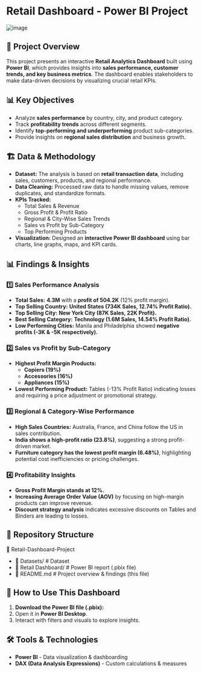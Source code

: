 # Retail Dashboard - Power BI Project

![image](https://github.com/user-attachments/assets/df5e674b-ee5d-4a3e-9de5-4e53da9baadb)

## 📌 Project Overview
This project presents an interactive **Retail Analytics Dashboard** built using **Power BI**, which provides insights into **sales performance, customer trends, and key business metrics**. The dashboard enables stakeholders to make data-driven decisions by visualizing crucial retail KPIs.

## 📊 Key Objectives
- Analyze **sales performance** by country, city, and product category.
- Track **profitability trends** across different segments.
- Identify **top-performing and underperforming** product sub-categories.
- Provide insights on **regional sales distribution** and business growth.

## 🏗️ Data & Methodology
- **Dataset:** The analysis is based on **retail transaction data**, including sales, customers, products, and regional performance.
- **Data Cleaning:** Processed raw data to handle missing values, remove duplicates, and standardize formats.
- **KPIs Tracked:**
  - Total Sales & Revenue
  - Gross Profit & Profit Ratio
  - Regional & City-Wise Sales Trends
  - Sales vs Profit by Sub-Category
  - Top Performing Products
- **Visualization:** Designed an **interactive Power BI dashboard** using bar charts, line graphs, maps, and KPI cards.

## 📊 Findings & Insights
### 1️⃣ **Sales Performance Analysis**
- **Total Sales:** **4.3M** with a **profit of 504.2K** (12% profit margin).
- **Top Selling Country:** **United States (734K Sales, 12.74% Profit Ratio).**
- **Top Selling City:** **New York City (87K Sales, 22K Profit).**
- **Best Selling Category:** **Technology (1.6M Sales, 14.54% Profit Ratio).**
- **Low Performing Cities:** Manila and Philadelphia showed **negative profits (-3K & -5K respectively).**

### 2️⃣ **Sales vs Profit by Sub-Category**
- **Highest Profit Margin Products:**
  - **Copiers (19%)**
  - **Accessories (16%)**
  - **Appliances (15%)**
- **Lowest Performing Product:** Tables (-13% Profit Ratio) indicating losses and requiring a price adjustment or promotional strategy.

### 3️⃣ **Regional & Category-Wise Performance**
- **High Sales Countries:** Australia, France, and China follow the US in sales contribution.
- **India shows a high-profit ratio (23.8%)**, suggesting a strong profit-driven market.
- **Furniture category has the lowest profit margin (6.48%)**, highlighting potential cost inefficiencies or pricing challenges.

### 4️⃣ **Profitability Insights**
- **Gross Profit Margin stands at 12%.**
- **Increasing Average Order Value (AOV)** by focusing on high-margin products can improve revenue.
- **Discount strategy analysis** indicates excessive discounts on Tables and Binders are leading to losses.

## 📂 Repository Structure

📂 Retail-Dashboard-Project
- 📂 Datasets/            # Dataset 
- 📂 Retail Dashboard/         # Power BI report (.pbix file) 
- 📜 README.md        # Project overview & findings (this file)


## 🚀 How to Use This Dashboard
1. **Download the Power BI file (.pbix):**  
2. Open it in **Power BI Desktop**.
3. Interact with filters and visuals to explore insights.

## 🛠️ Tools & Technologies
- **Power BI** - Data visualization & dashboarding
- **DAX (Data Analysis Expressions)** - Custom calculations & measures




